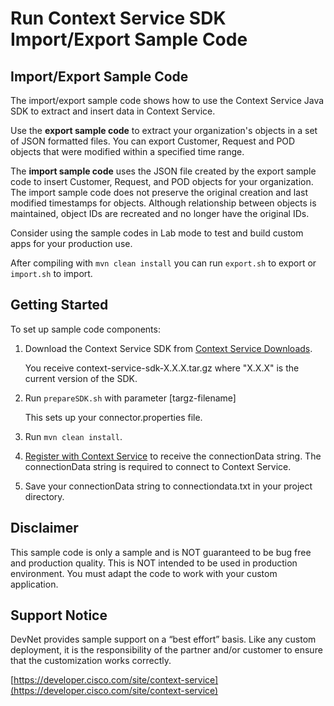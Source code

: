 # Run Context Service SDK Import/Export Sample Code

## Import/Export Sample Code
The import/export sample code shows how to use the Context Service Java SDK to extract and insert data in Context Service.

Use the **export sample code** to extract your organization's objects in a set of JSON formatted files. You can export Customer, Request and POD objects that were modified within a specified time range.

The **import sample code** uses the JSON file created by the export sample code to insert Customer, Request, and POD objects for your organization. The import sample code does not preserve the original creation and last modified timestamps for objects. Although relationship between objects is maintained, object IDs are recreated and no longer have the original IDs. 

Consider using the sample codes in Lab mode to test and build custom apps for your production use.

After compiling with `mvn clean install` you can run `export.sh` to export or `import.sh` to import.

## Getting Started
To set up sample code components:

1. Download the Context Service SDK from [Context Service Downloads](https://developer.cisco.com/fileMedia/download/dcf47513-a2cb-407c-b8a5-cc0d8f620405).
    
    You receive context-service-sdk-X.X.X.tar.gz where "X.X.X" is the current version of the SDK.
    
2. Run `prepareSDK.sh` with parameter \[targz-filename\] 
    
    This sets up your connector.properties file.
    
3. Run `mvn clean install`.
4. [Register with Context Service](https://developer.cisco.com/site/context-service/documents/context-service-sdk-guide/index.gsp#register-your-application-with-context-service) to receive the connectionData string. 
    The connectionData string is required to connect to Context Service.
5. Save your connectionData string to connectiondata.txt in your project directory.

## Disclaimer
This sample code is only a sample and is NOT guaranteed to be bug free and production quality. This is NOT intended to be used in production environment. You must adapt the code to work with your custom application.

## Support Notice

DevNet provides sample support on a “best effort” basis. Like any custom deployment, it is the responsibility of the partner and/or customer to ensure that the customization works correctly.

[https://developer.cisco.com/site/context-service](https://developer.cisco.com/site/context-service)


